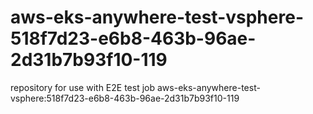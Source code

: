 # aws-eks-anywhere-test-vsphere-518f7d23-e6b8-463b-96ae-2d31b7b93f10-119
repository for use with E2E test job aws-eks-anywhere-test-vsphere:518f7d23-e6b8-463b-96ae-2d31b7b93f10-119
